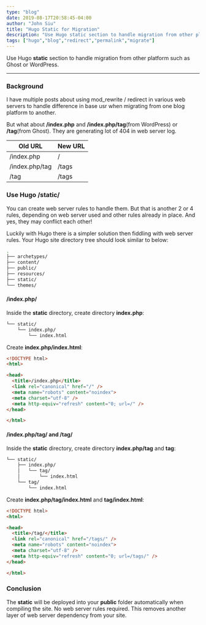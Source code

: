 ```yaml
---
type: "blog"
date: 2019-08-17T20:58:45-04:00
author: "John Siu"
title: "Hugo Static for Migration"
description: "Use Hugo static section to handle migration from other platform such as Ghost or WordPress."
tags: ["hugo","blog","redirect","permalink","migrate"]
---
```

Use Hugo __static__ section to handle migration from other platform such as Ghost or WordPress.
<!--more-->

---

### Background

I have multiple posts about using mod_rewrite / redirect in various web servers to handle difference in base usr when migrating from one blog platform to another.

But what about __/index.php__ and __/index.php/tag__(from WordPress) or __/tag__(from Ghost). They are generating lot of 404 in web server log.

Old URL|New URL
---|---
/index.php|/
/index.php/tag|/tags
/tag|/tags

### Use Hugo /static/

You can create web server rules to handle them. But that is another 2 or 4 rules, depending on web server used and other rules already in place. And yes, they may conflict each other!

Luckily with Hugo there is a simpler solution then fiddling with web server rules. Your Hugo site directory tree should look similar to below:

```sh
.
├── archetypes/
├── content/
├── public/
├── resources/
├── static/
└── themes/
```

#### /index.php/

Inside the __static__ directory, create directory __index.php__:

```sh
└── static/
    └── index.php/
        └── index.html
```

Create __index.php/index.html__:

```html
<!DOCTYPE html>
<html>

<head>
  <title>/index.php</title>
  <link rel="canonical" href="/" />
  <meta name="robots" content="noindex">
  <meta charset="utf-8" />
  <meta http-equiv="refresh" content="0; url=/" />
</head>

</html>
```

#### /index.php/tag/ and /tag/

Inside the __static__ directory, create directory __index.php/tag__ and __tag__:

```sh
└── static/
    ├── index.php/
    │   └── tag/
    │       └── index.html
    └── tag/
        └── index.html
```

Create __index.php/tag/index.html__ and __tag/index.html__:

```html
<!DOCTYPE html>
<html>

<head>
  <title>/tag/</title>
  <link rel="canonical" href="/tags/" />
  <meta name="robots" content="noindex">
  <meta charset="utf-8" />
  <meta http-equiv="refresh" content="0; url=/tags/" />
</head>

</html>
```

### Conclusion

The __static__ will be deployed into your __public__ folder automatically when compiling the site. No web server rules required. This removes another layer of web server dependency from your site.
